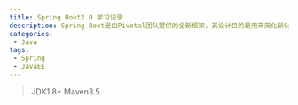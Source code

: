 ```yaml
---
title: Spring Boot2.0 学习记录
description: Spring Boot是由Pivotal团队提供的全新框架，其设计目的是用来简化新Spring应用的初始搭建以及开发过程。该框架使用了特定的方式来进行配置，从而使开发人员不再需要定义样板化的配置。
categories:
 - Java
tags:
 - Spring
 - JavaEE
---
```


>JDK1.8+  Maven3.5